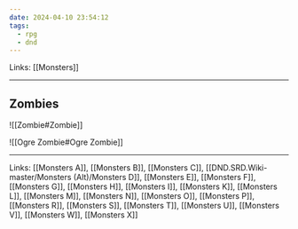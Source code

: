 ```yaml
---
date: 2024-04-10 23:54:12
tags:
  - rpg
  - dnd
---
```

Links: [[Monsters]]

---

## Zombies

![[Zombie#Zombie]]

![[Ogre Zombie#Ogre Zombie]]

---
Links: [[Monsters A]], [[Monsters B]], [[Monsters C]], [[DND.SRD.Wiki-master/Monsters (Alt)/Monsters D]], [[Monsters E]], [[Monsters F]], [[Monsters G]], [[Monsters H]], [[Monsters I]], [[Monsters K]], [[Monsters L]], [[Monsters M]], [[Monsters N]], [[Monsters O]], [[Monsters P]], [[Monsters R]], [[Monsters S]], [[Monsters T]], [[Monsters U]], [[Monsters V]], [[Monsters W]], [[Monsters X]]